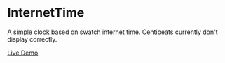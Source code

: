 # InternetTime

A simple clock based on swatch internet time. Centibeats currently don't display correctly.

[Live Demo](https://okayblue.github.io/InternetTime/)
